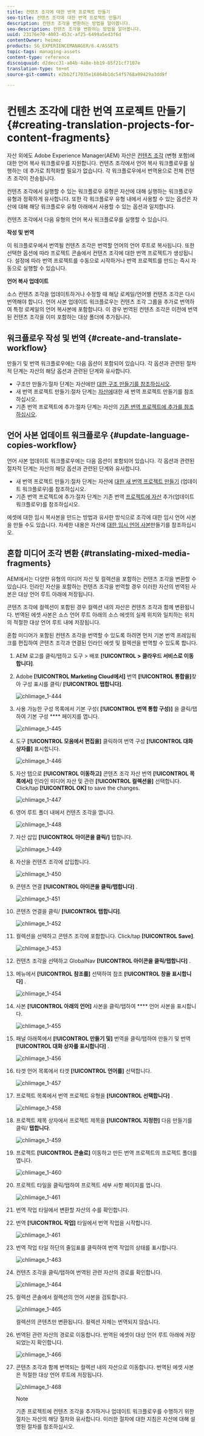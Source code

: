 ```yaml
---
title: 컨텐츠 조각에 대한 번역 프로젝트 만들기
seo-title: 컨텐츠 조각에 대한 번역 프로젝트 만들기
description: 컨텐츠 조각을 변환하는 방법을 알아봅니다.
seo-description: 컨텐츠 조각을 변환하는 방법을 알아봅니다.
uuid: 23176e70-4003-453c-af25-6499a5ed3f6d
contentOwner: heimoz
products: SG_EXPERIENCEMANAGER/6.4/ASSETS
topic-tags: managing-assets
content-type: reference
discoiquuid: d2decc31-a04b-4a8e-bb19-65f21cf7107e
translation-type: tm+mt
source-git-commit: e2bb2f17035e16864b1dc54f5768a99429a3dd9f

---
```



# 컨텐츠 조각에 대한 번역 프로젝트 만들기 {#creating-translation-projects-for-content-fragments}

자산 외에도 Adobe Experience Manager(AEM) 자산은 [컨텐츠 조각](content-fragments.md) (변형 포함)에 대한 언어 복사 워크플로우를 지원합니다. 컨텐츠 조각에서 언어 복사 워크플로우를 실행하는 데 추가로 최적화할 필요가 없습니다. 각 워크플로우에서 번역용으로 전체 컨텐츠 조각이 전송됩니다.

컨텐츠 조각에서 실행할 수 있는 워크플로우 유형은 자산에 대해 실행하는 워크플로우 유형과 정확하게 유사합니다. 또한 각 워크플로우 유형 내에서 사용할 수 있는 옵션은 자산에 대해 해당 워크플로우 유형 아래에서 사용할 수 있는 옵션과 일치합니다.

컨텐츠 조각에서 다음 유형의 언어 복사 워크플로우를 실행할 수 있습니다.

**작성 및 번역**

이 워크플로우에서 번역될 컨텐츠 조각은 번역할 언어의 언어 루트로 복사됩니다. 또한 선택한 옵션에 따라 프로젝트 콘솔에서 컨텐츠 조각에 대한 번역 프로젝트가 생성됩니다. 설정에 따라 번역 프로젝트를 수동으로 시작하거나 번역 프로젝트를 만드는 즉시 자동으로 실행할 수 있습니다.

**언어 복사 업데이트**

소스 컨텐츠 조각을 업데이트하거나 수정할 때 해당 로케일/언어별 컨텐츠 조각은 다시 번역해야 합니다. 언어 사본 업데이트 워크플로우는 컨텐츠 조각 그룹을 추가로 번역하여 특정 로케일의 언어 복사본에 포함합니다. 이 경우 번역된 컨텐츠 조각은 이전에 번역된 컨텐츠 조각을 이미 포함하는 대상 폴더에 추가됩니다.

## 워크플로우 작성 및 번역 {#create-and-translate-workflow}

만들기 및 번역 워크플로우에는 다음 옵션이 포함되어 있습니다. 각 옵션과 관련된 절차적 단계는 자산의 해당 옵션과 관련된 단계와 유사합니다.

* 구조만 만들기:절차 단계는 자산에만 [대한 구조 만들기를 참조하십시오](translation-projects.md#create-structure-only).
* 새 번역 프로젝트 만들기:절차 단계는 [자산에](translation-projects.md#create-a-new-translation-project)대한 새 번역 프로젝트 만들기를 참조하십시오.
* 기존 번역 프로젝트에 추가:절차 단계는 자산의 [기존 번역 프로젝트에 추가를 참조하십시오](translation-projects.md#add-to-existing-translation-project).

## 언어 사본 업데이트 워크플로우 {#update-language-copies-workflow}

언어 사본 업데이트 워크플로우에는 다음 옵션이 포함되어 있습니다. 각 옵션과 관련된 절차적 단계는 자산의 해당 옵션과 관련된 단계와 유사합니다.

* 새 번역 프로젝트 만들기:절차 단계는 자산에 [대한 새 번역 프로젝트 만들기](translation-projects.md#create-a-new-translation-project) (업데이트 워크플로우)를 참조하십시오.
* 기존 번역 프로젝트에 추가:절차 단계는 기존 번역 [프로젝트에 자산](translation-projects.md#add-to-existing-translation-project) 추가(업데이트 워크플로우)를 참조하십시오.

에셋에 대한 임시 복사본을 만드는 방법과 유사한 방식으로 조각에 대한 임시 언어 사본을 만들 수도 있습니다. 자세한 내용은 자산에 [대한 임시 언어 사본](translation-projects.md#creating-temporary-language-copies)만들기를 참조하십시오.

## 혼합 미디어 조각 변환 {#translating-mixed-media-fragments}

AEM에서는 다양한 유형의 미디어 자산 및 컬렉션을 포함하는 컨텐츠 조각을 변환할 수 있습니다. 인라인 자산을 포함하는 컨텐츠 조각을 번역할 경우 이러한 자산의 번역된 사본은 대상 언어 루트 아래에 저장됩니다.

콘텐츠 조각에 컬렉션이 포함된 경우 컬렉션 내의 자산은 컨텐츠 조각과 함께 변환됩니다. 번역된 에셋 사본은 소스 언어 루트 아래의 소스 에셋의 실제 위치와 일치하는 위치의 적절한 대상 언어 루트 내에 저장됩니다.

혼합 미디어가 포함된 컨텐츠 조각을 번역할 수 있도록 하려면 먼저 기본 번역 프레임워크를 편집하여 콘텐츠 조각과 연결된 인라인 에셋 및 컬렉션을 번역할 수 있도록 합니다.

1. AEM 로고를 클릭/탭하고 도구 > 배포 **[!UICONTROL > 클라우드 서비스로 이동합니다]**.
1. Adobe **[!UICONTROL Marketing Cloud에서]** 번역 **[!UICONTROL 통합을]**&#x200B;찾아 구성 표시를 클릭/ **[!UICONTROL 탭합니다]**.

   ![chlimage_1-444](assets/chlimage_1-444.png)

1. 사용 가능한 구성 목록에서 기본 구성( **[!UICONTROL 번역 통합 구성)]** 을 클릭/탭하여 기본 구성 **** 페이지를 엽니다.

   ![chlimage_1-445](assets/chlimage_1-445.png)

1. 도구 **[!UICONTROL 모음에서 편집을]** 클릭하여 번역 구성 **[!UICONTROL 대화 상자를]** 표시합니다.

   ![chlimage_1-446](assets/chlimage_1-446.png)

1. 자산 탭으로 **[!UICONTROL 이동하고]** 콘텐츠 조각 자산 번역 **[!UICONTROL 목록에서]** 인라인 미디어 자산 및 관련 **[!UICONTROL 컬렉션을]** 선택합니다. Click/tap **[!UICONTROL OK]** to save the changes.

   ![chlimage_1-447](assets/chlimage_1-447.png)

1. 영어 루트 폴더 내에서 컨텐츠 조각을 엽니다.

   ![chlimage_1-448](assets/chlimage_1-448.png)

1. 자산 삽입 **[!UICONTROL 아이콘을 클릭/]** 탭합니다.

   ![chlimage_1-449](assets/chlimage_1-449.png)

1. 자산을 컨텐츠 조각에 삽입합니다.

   ![chlimage_1-450](assets/chlimage_1-450.png)

1. 콘텐츠 연결 **[!UICONTROL 아이콘을 클릭/탭합니다]** .

   ![chlimage_1-451](assets/chlimage_1-451.png)

1. 콘텐츠 연결을 클릭/ **[!UICONTROL 탭합니다]**.

   ![chlimage_1-452](assets/chlimage_1-452.png)

1. 컬렉션을 선택하고 콘텐츠 조각에 포함합니다. Click/tap **[!UICONTROL Save]**.

   ![chlimage_1-453](assets/chlimage_1-453.png)

1. 컨텐츠 조각을 선택하고 GlobalNav **[!UICONTROL 아이콘을 클릭/탭합니다]** .
1. 메뉴에서 **[!UICONTROL 참조를]** 선택하여 참조 **[!UICONTROL 창을 표시합니다]** .

   ![chlimage_1-454](assets/chlimage_1-454.png)

1. 사본 **[!UICONTROL 아래의 언어]** 사본을 클릭/탭하여 **** 언어 사본을 표시합니다.

   ![chlimage_1-455](assets/chlimage_1-455.png)

1. 패널 아래쪽에서 **[!UICONTROL 만들기 및]** 번역을 클릭/탭하여 만들기 및 번역 **[!UICONTROL 대화 상자를 표시합니다]** .

   ![chlimage_1-456](assets/chlimage_1-456.png)

1. 타겟 언어 목록에서 타겟 **[!UICONTROL 언어를]** 선택합니다.

   ![chlimage_1-457](assets/chlimage_1-457.png)

1. 프로젝트 목록에서 번역 프로젝트 유형을 **[!UICONTROL 선택합니다]** .

   ![chlimage_1-458](assets/chlimage_1-458.png)

1. 프로젝트 제목 상자에서 프로젝트 제목을 **[!UICONTROL 지정한]** 다음 만들기를 클릭/ **탭합니다**.

   ![chlimage_1-459](assets/chlimage_1-459.png)

1. 프로젝트 **[!UICONTROL 콘솔로]** 이동하고 만든 번역 프로젝트의 프로젝트 폴더를 엽니다.

   ![chlimage_1-460](assets/chlimage_1-460.png)

1. 프로젝트 타일을 클릭/탭하여 프로젝트 세부 사항 페이지를 엽니다.

   ![chlimage_1-461](assets/chlimage_1-461.png)

1. 번역 작업 타일에서 변환할 자산의 수를 확인합니다.
1. 번역 **[!UICONTROL 작업]** 타일에서 번역 작업을 시작합니다.

   ![chlimage_1-461](assets/chlimage_1-462.png)

1. 번역 작업 타일 하단의 줄임표를 클릭하여 번역 작업의 상태를 표시합니다.

   ![chlimage_1-463](assets/chlimage_1-463.png)

1. 컨텐츠 조각을 클릭/탭하여 번역된 관련 자산의 경로를 확인합니다.

   ![chlimage_1-464](assets/chlimage_1-464.png)

1. 컬렉션 콘솔에서 컬렉션의 언어 사본을 검토합니다.

   ![chlimage_1-465](assets/chlimage_1-465.png)

   컬렉션의 콘텐츠만 변환됩니다. 컬렉션 자체는 번역되지 않습니다.

1. 번역된 관련 자산의 경로로 이동합니다. 번역된 에셋이 대상 언어 루트 아래에 저장되었는지 확인합니다.

   ![chlimage_1-466](assets/chlimage_1-466.png)

1. 콘텐츠 조각과 함께 번역되는 컬렉션 내의 자산으로 이동합니다. 번역된 에셋 사본은 적절한 대상 언어 루트에 저장됩니다.

   ![chlimage_1-468](assets/chlimage_1-467.png)

   >[!NOTE]
   >
   >기존 프로젝트에 컨텐츠 조각을 추가하거나 업데이트 워크플로우를 수행하기 위한 절차는 자산의 해당 절차와 유사합니다. 이러한 절차에 대한 지침은 자산에 대해 설명된 절차를 참조하십시오.

